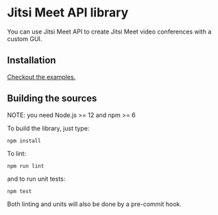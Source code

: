 # Jitsi Meet API library

You can use Jitsi Meet API to create Jitsi Meet video conferences with a custom GUI.

## Installation

[Checkout the examples.](doc/API.md#installation)

## Building the sources

NOTE: you need Node.js >= 12 and npm >= 6

To build the library, just type:
```
npm install
```
To lint:
```
npm run lint
```
and to run unit tests:
```
npm test
```

Both linting and units will also be done by a pre-commit hook.
